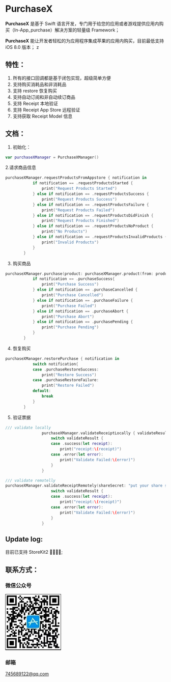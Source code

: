 # PurchaseX

**PurchaseX** 是基于 Swift 语言开发，专门用于给您的应用或者游戏提供应用内购买（In-App_purchase）解决方案的轻量级 Framework；

**PurchaseX** 能让开发者轻松的为应用程序集成苹果的应用内购买，目前最低支持 iOS 8.0 版本；
z
## 特性：
1. 所有的接口回调都是基于闭包实现，超级简单方便
2. 支持购买消耗品和非消耗品
3. 支持 restore 恢复购买
4. 支持自动订阅和非自动续订商品
5. 支持 Receipt 本地验证
6. 支持 Receipt App Store 远程验证
7. 支持获取 Receipt Model 信息

## 文档：

1. 初始化：


```swift
var purchaseXManager = PurchaseXManager()
```


2.请求商品信息


```swift
purchaseXManager.requestProductsFromAppstore { notification in
            if notification == .requestProductsStarted {
            	print("Request Products Started")
            } else if notification == .requestProductsSuccess {
                print("Request Products Success")
            } else if notification == .requestProductsFailure {
                print("Request Products Failed")
            } else if notification == .requestProductsDidFinish {
                print("Request Products Finished")
            } else if notification == .requestProductsNoProduct {
                print("No Products")
            } else if notification == .requestProductsInvalidProducts {
                print("Invalid Products")
            }
        }
```


3. 购买商品


```swift
purchaseXManager.purchase(product: purchaseXManager.product(from: product.productID)!) { notification in
            if notification == .purchaseSuccess{
                print("Purchase Success")
            } else if notification == .purchaseCancelled {
                print("Purchase Cancelled")
            } else if notification == .purchaseFailure {
                print("Purchase Failed")
            } else if notification == .purchaseAbort {
                print("Purchase Abort")
            } else if notification == .purchasePending {
                print("Purchase Pending")
            }
        }
```


4. 恢复购买


```swift
purchaseXManager.restorePurchase { notification in
            switch notification{
            case .purchaseRestoreSuccess:
                print("Restore Success")
            case .purchaseRestoreFailure:
                print("Restore Failed")
            default:
                break
            }
        }
```


5. 验证票据


```swift
/// validate locally
                purchaseXManager.validateReceiptLocally { validateResult in
                    switch validateResult {
                    case .success(let receipt):
                        print("receipt:\(receipt)")
                    case .error(let error):
                        print("Validate Failed:\(error)")
                    }
                }
```



```swift
/// validate remotelly
purchaseXManager.validateReceiptRemotely(shareSecret: "put your share secret key", isSandBox: true) { validateResult in
                    switch validateResult {
                    case .success(let receipt):
                        print("receipt:\(receipt)")
                    case .error(let error):
                        print("Validate Failed:\(error)")
                    }
                }
```

## Update log:

目前已支持 StoreKit2 🎉🎉🎉🎉;


## 联系方式：

### 微信公众号

![image](https://github.com/ShenJieSuzhou/PurchaseX/blob/main/ContactMe/QR.png)

### 邮箱

745689122@qq.com


